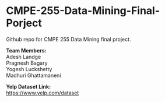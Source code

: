 # CMPE-255-Data-Mining-Final-Porject

Github repo for CMPE 255 Data Mining final project.

**Team Members:**  
Adesh Landge    
Pragnesh Bagary   
Yogesh Luckshetty    
Madhuri Ghattamaneni   

**Yelp Dataset Link:**  
https://www.yelp.com/dataset

